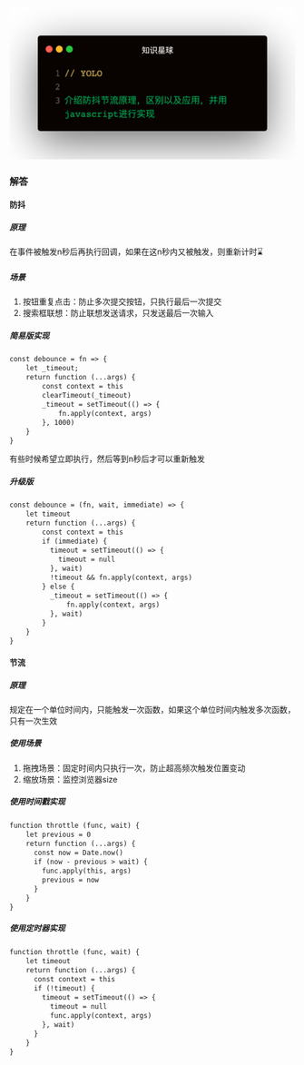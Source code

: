 
![题目](1.jpeg)

### 解答

#### 防抖
##### 原理   
在事件被触发n秒后再执行回调，如果在这n秒内又被触发，则重新计时⌛️   

##### 场景   
1. 按钮重复点击：防止多次提交按钮，只执行最后一次提交
2. 搜索框联想：防止联想发送请求，只发送最后一次输入

##### 简易版实现   
```
const debounce = fn => {
    let _timeout;
    return function (...args) {
        const context = this
        clearTimeout(_timeout)
        _timeout = setTimeout(() => {
            fn.apply(context, args)
        }, 1000)
    }
}
```

有些时候希望立即执行，然后等到n秒后才可以重新触发
##### 升级版
```
const debounce = (fn, wait, immediate) => {
    let timeout
    return function (...args) {
        const context = this
        if (immediate) {
          timeout = setTimeout(() => {
            timeout = null
          }, wait)
          !timeout && fn.apply(context, args)
        } else {
          _timeout = setTimeout(() => {
              fn.apply(context, args)
          }, wait)
        }
    }
}
```   

#### 节流
##### 原理
规定在一个单位时间内，只能触发一次函数，如果这个单位时间内触发多次函数，只有一次生效   

##### 使用场景
1. 拖拽场景：固定时间内只执行一次，防止超高频次触发位置变动
2. 缩放场景：监控浏览器size

##### 使用时间戳实现
```
function throttle (func, wait) {
    let previous = 0
    return function (...args) {
      const now = Date.now()
      if (now - previous > wait) {
        func.apply(this, args)
        previous = now
      }
    }
}
```   

##### 使用定时器实现
```
function throttle (func, wait) {
    let timeout
    return function (...args) {
      const context = this
      if (!timeout) {
        timeout = setTimeout(() => {
          timeout = null
          func.apply(context, args)
        }, wait)
      }
    }
}
```
